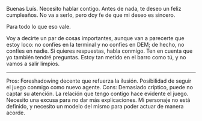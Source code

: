 Buenas Luís. Necesito hablar contigo. Antes de nada, te deseo un feliz cumpleaños. No va a serlo, pero doy fe de que mi deseo es sincero.

Para todo lo que eso vale.

Voy a decirte un par de cosas importantes, aunque van a parecerte que estoy loco: no confíes en la terminal y no confíes en DEM; de hecho, no confíes en nadie. Si quieres respuestas, habla conmigo. Ten en cuenta que yo también tendré preguntas. Estoy tan metido en el barro como tú, y no vamos a salir limpios.


-------------
Pros: Foreshadowing decente que refuerza la ilusión. Posibilidad de seguir el juego conmigo como nuevo agente.
Cons: Demasiado críptico, puede no captar su atención. La relación que tengo contigo hace evidente el juego. Necesito una excusa para no dar más explicaciones. Mi personaje no está definido, y necesito un modelo del mismo para poder actuar de manera acorde.
